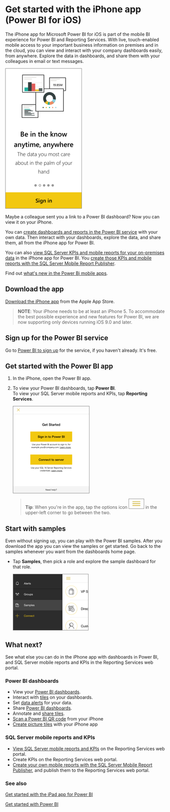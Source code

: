 <properties 
   pageTitle="Get started with the iPhone app"
   description="Get started with the iPhone app (Power BI for iOS)"
   services="powerbi" 
   documentationCenter="" 
   authors="maggiesMSFT" 
   manager="mblythe" 
   editor=""
   tags=""/>
 
<tags
   ms.service="powerbi"
   ms.devlang="NA"
   ms.topic="article"
   ms.tgt_pltfrm="NA"
   ms.workload="powerbi"
   ms.date="03/29/2016"
   ms.author="maggies"/>

# Get started with the iPhone app (Power BI for iOS)

The iPhone app for Microsoft Power BI for iOS is part of the mobile BI experience for Power BI and Reporting Services. With live, touch-enabled mobile access to your important business information on premises and in the cloud, you can view and interact with your company dashboards easily, from anywhere. Explore the data in dashboards, and share them with your colleagues in email or text messages.  

![](media/powerbi-mobile-iphone-app-get-started/PBI_iPhoneSignIn.png)

Maybe a colleague sent you a link to a Power BI dashboard? Now you can view it on your iPhone.

You can [create dashboards and reports in the Power BI service](powerbi-service-get-started.md) with your own data. Then interact with your dashboards, explore the data, and share them, all from the iPhone app for Power BI.

You can also [view SQL Server KPIs and mobile reports for your on-premises data](powerbi-mobile-ipad-kpis-mobile-reports.md) in the iPhone app for Power BI. You [create those KPIs and mobile reports with the SQL Server Mobile Report Publisher](https://msdn.microsoft.com/library/mt652547.aspx).

Find out [what's new in the Power Bi mobile apps](powerbi-mobile-whats-new-in-the-mobile-apps.md).

## Download the app

[Download the iPhone app](http://go.microsoft.com/fwlink/?LinkId=522062 "Download the iPhone app") from the Apple App Store.

>**NOTE**: Your iPhone needs to be at least an iPhone 5. To accommodate the best possible experience and new features for Power BI, we are now supporting only devices running iOS 9.0 and later.

## Sign up for the Power BI service

Go to [Power BI to sign up](http://go.microsoft.com/fwlink/?LinkID=513879) for the service, if you haven't already. It's free.

## Get started with the Power BI app 

1.  In the iPhone, open the Power BI app.
  
2.  To view your Power BI dashboards, tap **Power BI**.  
   To view your SQL Server mobile reports and KPIs, tap **Reporting Services**.

    ![](media/powerbi-mobile-iphone-app-get-started/pbi_ipad_getstarted.png)

    >**Tip**: When you're in the app, tap the options icon ![](media/powerbi-mobile-iphone-app-get-started/PBI_iPad_OptionsIcon.png) in the upper-left corner to go between the two. 

## Start with samples

Even without signing up, you can play with the Power BI samples. After you download the app you can view the samples or get started. Go back to the samples whenever you want from the dashboards home page.

-   Tap **Samples**, then pick a role and explore the sample dashboard for that role.  

    ![](media/powerbi-mobile-iphone-app-get-started/pbi_iph_sample.png)


## What next?

See what else you can do in the iPhone app with dashboards in Power BI, and SQL Server mobile reports and KPIs in the Reporting Services web portal.

### Power BI dashboards

-   View your [Power BI dashboards](powerbi-mobile-dashboards-in-the-iphone-app.md).
-   Interact with [tiles](powerbi-mobile-tiles-in-the-iphone-app.md) on your dashboards.
-   Set [data alerts](powerbi-mobile-set-data-alerts-in-the-iphone-app.md) for your data.
-   Share [Power BI dashboards](powerbi-mobile-share-a-dashboard-from-the-iphone-app.md).
-   Annotate and [share tiles](powerbi-mobile-annotate-and-share-a-tile-from-the-iphone-app.md).
-   [Scan a Power BI QR code](powerbi-mobile-qr-code-for-tile.md) from your iPhone
-   [Create picture tiles](powerbi-mobile-picture-tiles-in-the-iphone-app.md) with your iPhone app

### SQL Server mobile reports and KPIs

- [View SQL Server mobile reports and KPIs](powerbi-mobile-iphone-kpis-mobile-reports.md) on the Reporting Services web portal.
- Create KPIs on the Reporting Services web portal.
- [Create your own mobile reports with the SQL Server Mobile Report Publisher](https://msdn.microsoft.com/library/mt652547.aspx), and publish them to the Reporting Services web portal.


### See also

[Get started with the iPad app for Power BI](powerbi-mobile-iphone-app-get-started.md)

[Get started with Power BI](powerbi-service-get-started.md)
